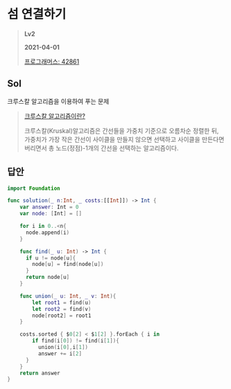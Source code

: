 # 섬 연결하기
> **Lv2**
>
> **2021-04-01**
>
> [프로그래머스: 42861](https://programmers.co.kr/learn/courses/30/lessons/42861)
>

## Sol
크루스칼 알고리즘을 이용하여 푸는 문제  
> [크루스칼 알고리즘이란?](https://it-garden.tistory.com/411)  
>
> 크루스칼(Kruskal)알고리즘은 간선들을 가중치 기준으로 오름차순 정렬한 뒤, 
> 가중치가 가장 작은 간선이 사이클을 만들지 않으면 선택하고 사이클을 만든다면 버리면서 총 노드(정점)-1개의 간선을 선택하는 알고리즘이다.


## 답안
```swift
import Foundation

func solution(_ n:Int, _ costs:[[Int]]) -> Int {
    var answer: Int = 0
    var node: [Int] = []

    for i in 0..<n{
      node.append(i)
    }

    func find(_ u: Int) -> Int {
      if u != node[u]{
        node[u] = find(node[u])
      }
      return node[u]
    }

    func union(_ u: Int, _ v: Int){
        let root1 = find(u)
        let root2 = find(v)
        node[root2] = root1
    }

    costs.sorted { $0[2] < $1[2] }.forEach { i in 
        if find(i[0]) != find(i[1]){
          union(i[0],i[1])
          answer += i[2]
      }
    } 
    return answer
}
```